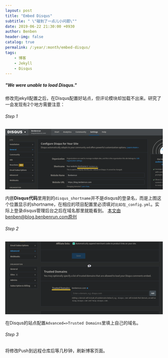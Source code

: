 ```yaml
---
layout: post
title: "Embed Disqus"
subtitle: " \"碰到了一点儿小问题\""
date: 2019-06-22 21:30:00 +0930
author: Benben
header-img: false
catalog: true
permalink: /:year/:month/embed-disqus/
tags:
    - 博客
    - Jekyll
    - Disqus
---
```


##### "We were unable to load Disqus."

修改完jekyll配置之后，在Disqus配置好站点，但评论模块却加载不出来。研究了一会发现有2个地方需要注意：

###### Step 1

![](/img/post/2019-06-22-1.png)

内嵌**Disqus代码**里用到的`disqus_shortname`并不是disqus的登录名，而是上图这个位置显示的shortname，在相应的项目配置里必须填对`比如在_config.yml`。实际上登录disqus管理后台之后在域名那里就能看到。
<span style="color: rgba(0,0,0,0)">本文由benben@blog.benbenrun.com原创，转载请注明来源。</span>

###### Step 2

![](/img/post/2019-06-22-2.png)

在Disqus的站点配置`Advanced=>Trusted Domains`里填上自己的域名。

###### Step 3

将修改Push到远程仓库后等几秒钟，刷新博客页面。
